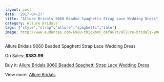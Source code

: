 ```yaml
---
layout: post
date: '2017-04-27'
title: "Allure Bridals 9060 Beaded Spaghetti Strap Lace Wedding Dress"
category: Allure Bridals
tags: ["style","strap","allure","spaghetti","sale"]
image: http://www.eudances.com/6988-thickbox_default/allure-bridals-9060-beaded-spaghetti-strap-lace-wedding-dress.jpg
---
```

Allure Bridals 9060 Beaded Spaghetti Strap Lace Wedding Dress

On Sales: **$383.99**
<a href="https://www.eudances.com/en/allure-bridals/2552-allure-bridals-9060-beaded-spaghetti-strap-lace-wedding-dress.html"><amp-img layout="responsive" width="600" height="600" src="//www.eudances.com/6988-thickbox_default/allure-bridals-9060-beaded-spaghetti-strap-lace-wedding-dress.jpg" alt="Allure Bridals 9060 Beaded Spaghetti Strap Lace Wedding Dress 0" /></a>
<a href="https://www.eudances.com/en/allure-bridals/2552-allure-bridals-9060-beaded-spaghetti-strap-lace-wedding-dress.html"><amp-img layout="responsive" width="600" height="600" src="//www.eudances.com/6991-thickbox_default/allure-bridals-9060-beaded-spaghetti-strap-lace-wedding-dress.jpg" alt="Allure Bridals 9060 Beaded Spaghetti Strap Lace Wedding Dress 1" /></a>
<a href="https://www.eudances.com/en/allure-bridals/2552-allure-bridals-9060-beaded-spaghetti-strap-lace-wedding-dress.html"><amp-img layout="responsive" width="600" height="600" src="//www.eudances.com/6990-thickbox_default/allure-bridals-9060-beaded-spaghetti-strap-lace-wedding-dress.jpg" alt="Allure Bridals 9060 Beaded Spaghetti Strap Lace Wedding Dress 2" /></a>
<a href="https://www.eudances.com/en/allure-bridals/2552-allure-bridals-9060-beaded-spaghetti-strap-lace-wedding-dress.html"><amp-img layout="responsive" width="600" height="600" src="//www.eudances.com/6989-thickbox_default/allure-bridals-9060-beaded-spaghetti-strap-lace-wedding-dress.jpg" alt="Allure Bridals 9060 Beaded Spaghetti Strap Lace Wedding Dress 3" /></a>

Buy it: [Allure Bridals 9060 Beaded Spaghetti Strap Lace Wedding Dress](https://www.eudances.com/en/allure-bridals/2552-allure-bridals-9060-beaded-spaghetti-strap-lace-wedding-dress.html "Allure Bridals 9060 Beaded Spaghetti Strap Lace Wedding Dress")

View more: [Allure Bridals](https://www.eudances.com/en/2-allure-bridals "Allure Bridals")